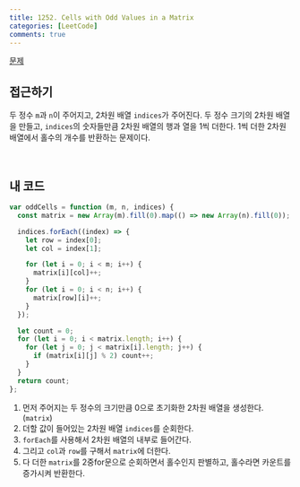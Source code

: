 ```yaml
---
title: 1252. Cells with Odd Values in a Matrix
categories: [LeetCode]
comments: true
---
```


[문제](https://leetcode.com/problems/cells-with-odd-values-in-a-matrix/)

## 접근하기

두 정수 `m`과 `n`이 주어지고, 2차원 배열 `indices`가 주어진다.
두 정수 크기의 2차원 배열을 만들고, `indices`의 숫자들만큼 2차원 배열의 행과 열을 1씩 더한다.
1씩 더한 2차원 배열에서 홀수의 개수를 반환하는 문제이다.

<br>

## 내 코드

```js
var oddCells = function (m, n, indices) {
  const matrix = new Array(m).fill(0).map(() => new Array(n).fill(0));

  indices.forEach((index) => {
    let row = index[0];
    let col = index[1];

    for (let i = 0; i < m; i++) {
      matrix[i][col]++;
    }
    for (let i = 0; i < n; i++) {
      matrix[row][i]++;
    }
  });

  let count = 0;
  for (let i = 0; i < matrix.length; i++) {
    for (let j = 0; j < matrix[i].length; j++) {
      if (matrix[i][j] % 2) count++;
    }
  }
  return count;
};
```

1. 먼저 주어지는 두 정수의 크기만큼 0으로 초기화한 2차원 배열을 생성한다. (`matrix`)
2. 더할 값이 들어있는 2차원 배열 `indices`를 순회한다.
3. `forEach`를 사용해서 2차원 배열의 내부로 들어간다.
4. 그리고 `col`과 `row`를 구해서 `matrix`에 더한다.
5. 다 더한 `matrix`를 2중for문으로 순회하면서 홀수인지 판별하고, 홀수라면 카운트를 증가시켜 반환한다.
